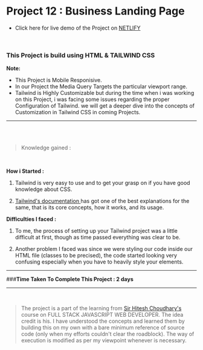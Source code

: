 # Project 12 : Business Landing Page

- Click here for live demo of the Project on [ NETLIFY ](https://parikshit-tailwind-12.netlify.app// "Parikshit Project 12")

<br/>

###  This Project is build using HTML & TAILWIND CSS  

<b> Note: </b>  
- This Project is Mobile Responisive. 
 - In our Project the Media Query Targets  the particular viewport range.
- Tailwind is Highly Customizable but during the time when i was working on this Project,  i was facing some issues regarding the proper Configuration of Tailwind.
we will get a deeper dive into the concepts of Customization in Tailwind CSS in coming Projects.


***

<br/>


<br/>

>Knowledge gained :

<br/>

<b>How i Started :</b>

1. Tailwind is very easy to use and to get your grasp on if you have good knowledge about CSS.

2. [ Tailwind's documentation ](https://tailwindcss.com/docs/installation) has got one of the best explanations for the same, that is its core concepts, how it works, and its usage.

<b>Difficulties I faced :</b>

1. To me, the process of setting up your Tailwind project was a little difficult at first, though as time passed everything was clear to be.


2. Another problem I faced was since we were styling our code inside our HTML file (classes to be precised), the code started looking very confusing especially when you have to heavily style your elements.

***

###<b>Time Taken To Complete This Project : 2 days </b> 


***

<br>

>The project is a part of the learning from  [ Sir Hitesh Choudhary's ](https://github.com/hiteshchoudhary) course on FULL STACK JAVASCRIPT WEB DEVELOPER. The idea credit is his. I have understood the concepts and learned them by building this on my own with a bare minimum reference of source code (only when my efforts couldn't clear the roadblock). The way of execution is modified as per my viewpoint whenever is necessary.









